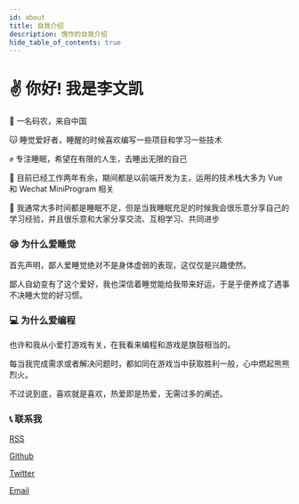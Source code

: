 ```yaml
---
id: about
title: 自我介绍
description: 愧怍的自我介绍
hide_table_of_contents: true
---
```


# ✌️ 你好! 我是李文凯

💃 一名码农，来自中国

😽 睡觉爱好者，睡醒的时候喜欢编写一些项目和学习一些技术

✊ 专注睡眠，希望在有限的人生，去睡出无限的自己

🌊  目前已经工作两年有余，期间都是以前端开发为主，运用的技术栈大多为 Vue 和 Wechat MiniProgram 相关

🐳 我通常大多时间都是睡眠不足，但是当我睡眠充足的时候我会很乐意分享自己的学习经验，并且很乐意和大家分享交流、互相学习、共同进步

### 😪 为什么爱睡觉

首先声明，鄙人爱睡觉绝对不是身体虚弱的表现，这仅仅是兴趣使然。

鄙人自幼变有了这个爱好，我也深信着睡觉能给我带来好运，于是乎便养成了遇事不决睡大觉的好习惯。

### 💻 为什么爱编程

也许和我从小爱打游戏有关，在我看来编程和游戏是旗鼓相当的。

每当我完成需求或者解决问题时，都如同在游戏当中获取胜利一般，心中燃起熊熊烈火。

不过说到底，喜欢就是喜欢，热爱即是热爱，无需过多的阐述。

### 📞 联系我

<p>
   <a href="/rss.xml">RSS</a>
</p>

<p>
  <a href="https://github.com/liwenka1">Github</a>
</p>

<p>
  <a href="https://twitter.com/liwenka1">Twitter</a>
</p>

<p>
  <a href="mailto:2020583117@qq.com">Email</a>
</p>
